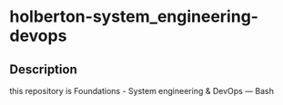 # holberton-system_engineering-devops

## Description

this repository is Foundations - System engineering & DevOps ― Bash
